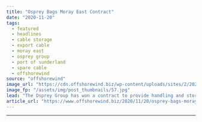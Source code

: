 ```yaml
---
title: "Osprey Bags Moray East Contract"
date: "2020-11-20"
tags: 
  - featured
  - headlines
  - cable storage
  - export cable
  - moray east
  - osprey group
  - port of sunderland
  - spare cable
  - offshorewind
source: "offshorewind"
image_url: "https://cdn.offshorewind.biz/wp-content/uploads/sites/2/2020/11/20142413/Port-of-Sunderland_Osprey_MorayEast-.jpg"
image_fp: "/assets/img/post_thumbnails/57.jpg"
lead: "The Osprey Group has won a contract to provide handling and storage services for"
article_url: "https://www.offshorewind.biz/2020/11/20/osprey-bags-moray-east-contract/"
---
```


---
